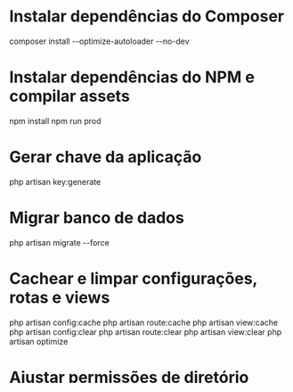 # Instalar dependências do Composer
composer install --optimize-autoloader --no-dev

# Instalar dependências do NPM e compilar assets
npm install
npm run prod

# Gerar chave da aplicação
php artisan key:generate

# Migrar banco de dados
php artisan migrate --force

# Cachear e limpar configurações, rotas e views
php artisan config:cache
php artisan route:cache
php artisan view:cache
php artisan config:clear
php artisan route:clear
php artisan view:clear
php artisan optimize

# Ajustar permissões de diretório
sudo chown -R www-data:www-data storage
sudo chown -R www-data:www-data bootstrap/cache
sudo chmod -R 775 storage
sudo chmod -R 775 bootstrap/cache


## Command Cron Windows

schtasks /create /sc minute /mo 5 /tn "Laravel Scheduler" /tr "C:\xampp\htdocs\argos\laravel_scheduler.bat"